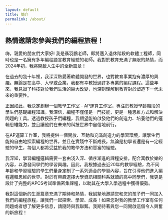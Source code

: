 ```yaml
---
layout: default
title: 簡介
permalink: /about/
---
```


## 熱情邀請您參與我們的編程旅程！

嗨，親愛的朋友們大家好! 我是聶羽鵬老師，即將邁入退休階段的軟體工程師，同時也是一名擁有多年編程語言教育經驗的老師。我對於教育充滿了無限的熱情，而2024年初，我將開啟人生中的全新篇章！

在過去的幾十年裡，我深深熱愛著軟體開發的世界，也對教育事業抱有濃厚的興趣。無論是在高中、大學或企業，我都有幸教授過許多專業的編程課程。這些年來，我見證了科技對於我們生活的巨大改變，也深刻理解到教育對於塑造下一代未來的重要性。

正因如此，我決定創辦一個教學工作室 - AP運算工作室，專注於教授學齡階段的學生們基礎編程知識。我深信，編程不僅僅是一門技能，更是一種思維方式和解決問題的工具。透過教授孩子們編程，我期望能夠啟發他們的創造力、培養他們的邏輯思維能力，並且讓他們在未來的科技世界中自信地前行。

在AP運算工作室，我將提供一個開放、互動和充滿創造力的學習環境，讓學生們能夠自由地探索編程的世界，並且在實踐中不斷成長。無論是初學者還是有一定經驗的學生，每個人都將受益於我的教學方法和豐富的經驗。

我深知，學習編程邏輯需要一套由淺入深、循序漸進的課程安排，配合寓教於樂的內容，以激發同學們的學習興趣。因此，我根據過去近20年的教學經驗，為不同年齡和學習經驗的學生們量身定制了一系列適合的學習內容，旨在引導他們進入編程邏輯思維的世界。對於有興趣選擇大學資訊相關科系就讀的高中同學們，我更是設計了完整的APCS考試準備密集課程，以助其在大學入學過程中獲得優勢。

我對這個新的生涯篇章充滿了期待和熱情，我誠摯地邀請您和您的孩子們一同加入我們的編程旅程，讓我們一起探索、學習、成長！如果您對我的教學工作室有任何問題或者想了解更多信息，請隨時與我聯繫。我期待著與您一同開啟這個令人興奮的新旅程！

